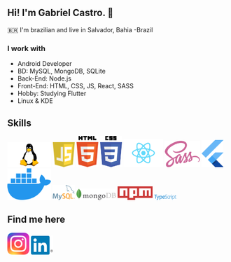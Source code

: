 ## Hi! I'm Gabriel Castro. 👋

:brazil: I'm brazilian and live in Salvador, Bahia -Brazil

### I work with

- Android Developer
- BD: MySQL, MongoDB, SQLite
- Back-End: Node.js
- Front-End: HTML, CSS, JS, React, SASS
- Hobby: Studying Flutter
- Linux & KDE 

## Skills

<div class="icon">

  <img src="./assets/tux.png" width="100px"/>  
  <img src="./assets/javascript.svg" width="50px"/>  
  <img src="./assets/html.svg" width="50px"/>  
  <img src="./assets/css.svg" width="50px"/>  
  <img src="./assets/react.png" width="90px"/>   
  <img src="./assets/sass.png" width="80px"/>
  <img src="./assets/flutter.svg" width="50px"/>

  <img src="./assets/docker.svg" width="100px"/>  
  <img src="./assets/mysql.svg" width="50px"/>  
  <img src="./assets/mongodb.svg" width="90px"/>   
  <img src="./assets/npm.svg" width="80px"/>
  <img src="./assets/typescript.svg" width="50px"/>

</div>

## Find me here
<div class="icon">

  <img src="./assets/instagram.png" width="50px"/>  
  <img src="./assets/linkedin.svg" width="50px"/>  

</div>


<!--### Find me here:

[![Linkedin Badge](https://img.shields.io/badge/%20-Linkedin-blue)](https://www.linkedin.com/in/gabrielsouzacastro/)
[![Instagram Badge](https://img.shields.io/badge/%20-Instagram-blueviolet)](https://www.instagram.com/gabrielcastrodev/) -->

<!--
**castro-gabriel/castro-gabriel** is a ✨ _special_ ✨ repository because its `README.md` (this file) appears on your GitHub profile.

- 🔭 I’m currently working on ...
- 🌱 I’m currently learning ...
- 👯 I’m looking to collaborate on ...
- 🤔 I’m looking for help with ...
- 💬 Ask me about ...
- 📫 How to reach me: ...
- 😄 Pronouns: ...
- ⚡ Fun fact: ...
-->
